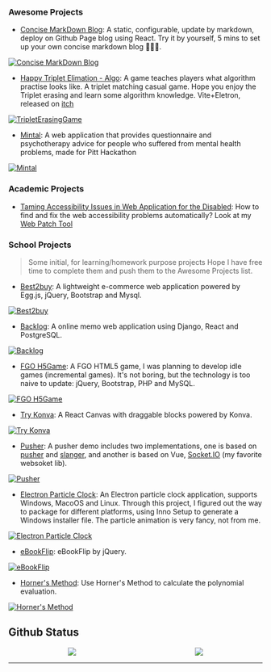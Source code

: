 ### Awesome Projects


- [Concise MarkDown Blog](/?page=Projects/Concise_MarkDown_Blog.md): A static, configurable, update by markdown, deploy on Github Page blog using React. Try it by yourself, 5 mins to set up your own concise markdown blog 🚀🚀🚀.

[![Concise MarkDown Blog](https://github-readme-stats-623059008.vercel.app/api/pin/?username=623059008&repo=ConciseMarkDownBlog)](https://github.com/623059008/ConciseMarkDownBlog)

- [Happy Triplet Elimation - Algo](https://github.com/623059008/HappyTripleElimationProgramming): A game teaches players what algorithm practise looks like. A triplet matching casual game. Hope you enjoy the Triplet erasing and learn some algorithm knowledge. Vite+Eletron, released on [itch](https://temepst-666.itch.io/happy-triple-elimation-programming-algorithm)

[![TripletErasingGame](https://github-readme-stats-623059008.vercel.app/api/pin/?username=623059008&repo=HappyTripleElimationProgramming)](https://github.com/623059008/HappyTripleElimationProgramming)

- [Mintal](https://github.com/623059008/mintal): A web application that provides questionnaire and psychotherapy advice for people who suffered from mental health problems, made for Pitt Hackathon

[![Mintal](https://github-readme-stats-623059008.vercel.app/api/pin/?username=623059008&repo=mintal)](https://github.com/623059008/mintal)

### Academic Projects

- [Taming Accessibility Issues in Web Application for the Disabled](https://drive.google.com/file/d/1OeUMlKKRzQRxBwwlv_h6faJBbqWykii8/view?usp=sharing): How to find and fix the web accessibility problems automatically? Look at my [Web Patch Tool](https://github.com/623059008/ApplyPatchOnWeb)



### School Projects

> Some initial, for learning/homework purpose projects
> Hope I have free time to complete them and push them to the Awesome Projects list.


- [Best2buy](https://github.com/623059008/Best2Buy): A lightweight e-commerce web application powered by Egg.js, jQuery, Bootstrap and Mysql.

[![Best2buy](https://github-readme-stats-623059008.vercel.app/api/pin/?username=623059008&repo=Best2Buy)](https://github.com/623059008/Best2Buy)

- [Backlog](https://github.com/623059008/Backlog): A online memo web application using Django, React and PostgreSQL.

[![Backlog](https://github-readme-stats-623059008.vercel.app/api/pin/?username=623059008&repo=Backlog)](https://github.com/623059008/Backlog)

- [FGO H5Game](https://github.com/623059008/FateGrend0rder): A FGO HTML5 game, I was planning to develop idle games (incremental games). It's not boring, but the technology is too naive to update: jQuery, Bootstrap, PHP and MySQL.

[![FGO H5Game](https://github-readme-stats-623059008.vercel.app/api/pin/?username=623059008&repo=FateGrend0rder)](https://github.com/623059008/FateGrend0rder)

- [Try Konva](https://github.com/623059008/KonvaExample): A React Canvas with draggable blocks powered by Konva.

[![Try Konva](https://github-readme-stats-623059008.vercel.app/api/pin/?username=623059008&repo=KonvaExample)](https://github.com/623059008/KonvaExample)

- [Pusher](https://github.com/623059008/PusherDemo): A pusher demo includes two implementations, one is based on [pusher](https://github.com/pusher/pusher-js) and [slanger](https://github.com/stevegraham/slanger), and another is based on Vue, [Socket.IO](https://socket.io/) (my favorite websoket lib).

[![Pusher](https://github-readme-stats-623059008.vercel.app/api/pin/?username=623059008&repo=PusherDemo)](https://github.com/623059008/PusherDemo)

- [Electron Particle Clock](https://github.com/623059008/ElectronParticleClock): An Electron particle clock application, supports Windows, MacoOS and Linux. Through this project, I figured out the way to package for different platforms, using Inno Setup to generate a Windows installer file. The particle animation is very fancy, not from me.

[![Electron Particle Clock](https://github-readme-stats-623059008.vercel.app/api/pin/?username=623059008&repo=ElectronParticleClock)](https://github.com/623059008/ElectronParticleClock)

- [eBookFlip](https://github.com/623059008/ebookflip): eBookFlip by jQuery.

[![eBookFlip](https://github-readme-stats-623059008.vercel.app/api/pin/?username=623059008&repo=ebookflip)](https://github.com/623059008/ebookflip)

- [Horner's Method](https://github.com/623059008/Horner-s-Method/blob/master/Polynomials.html): Use Horner's Method to calculate the polynomial evaluation.

[![Horner's Method](https://github-readme-stats-623059008.vercel.app/api/pin/?username=623059008&repo=Horner-s-Method)](https://github.com/623059008/Horner-s-Method)

## Github Status
<div style="display:flex;flex-direction:row;justify-content:space-around;">
<a href="https://github.com/623059008">
  <img src="https://github-readme-stats-623059008.vercel.app/api?username=623059008" />
</a>
<a href="https://github.com/623059008">
  <img src="https://github-readme-stats-623059008.vercel.app/api/top-langs/?username=623059008&layout=compact" />
</a>
</div>

---------------
